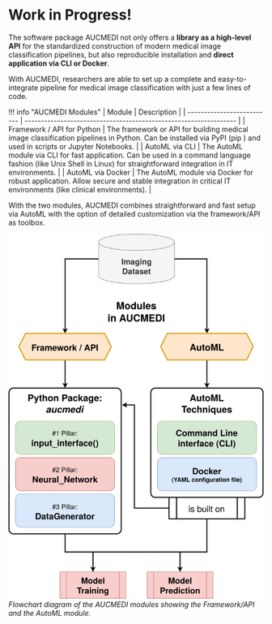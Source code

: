 # Work in Progress!

The software package AUCMEDI not only offers a **library as a high-level API** for the standardized construction of modern medical image classification pipelines, but also reproducible installation and **direct application via CLI or Docker**.

With AUCMEDI, researchers are able to set up a complete and easy-to-integrate pipeline for medical image classification with just a few lines of code.

!!! info "AUCMEDI Modules"
    | Module                     | Description                                                    |
    | -------------------------- | ----------------------------------------------------------------- |
    | Framework / API for Python | The framework or API for building medical image classification pipelines in Python. Can be installed via PyPI (pip ) and used in scripts or Jupyter Notebooks. |
    | AutoML via CLI             | The AutoML module via CLI for fast application. Can be used in a command language fashion (like Unix Shell in Linux) for straightforward integration in IT environments. |
    | AutoML via Docker          | The AutoML module via Docker for robust application. Allow secure and stable integration in critical IT environments (like clinical environments). |


With the two modules, AUCMEDI combines straightforward and fast setup via AutoML with the option of detailed customization via the framework/API as toolbox.

![Figure: AUCMEDI Modules](../images/aucmedi.modules.png)
*Flowchart diagram of the AUCMEDI modules showing the Framework/API and the AutoML module.*
